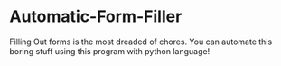 # Automatic-Form-Filler
Filling Out forms is the most dreaded of chores. You can automate this boring stuff using this program with python language!

